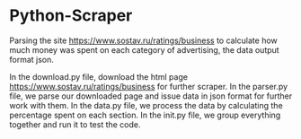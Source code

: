 # Python-Scraper
Parsing the site https://www.sostav.ru/ratings/business to calculate how much money was spent on each category of advertising, the data output format json.

In the download.py file, download the html page https://www.sostav.ru/ratings/business for further scraper. 
In the parser.py file, we parse our downloaded page and issue data in json format for further work with them.
In the data.py file, we process the data by calculating the percentage spent on each section. 
In the init.py file, we group everything together and run it to test the code.
